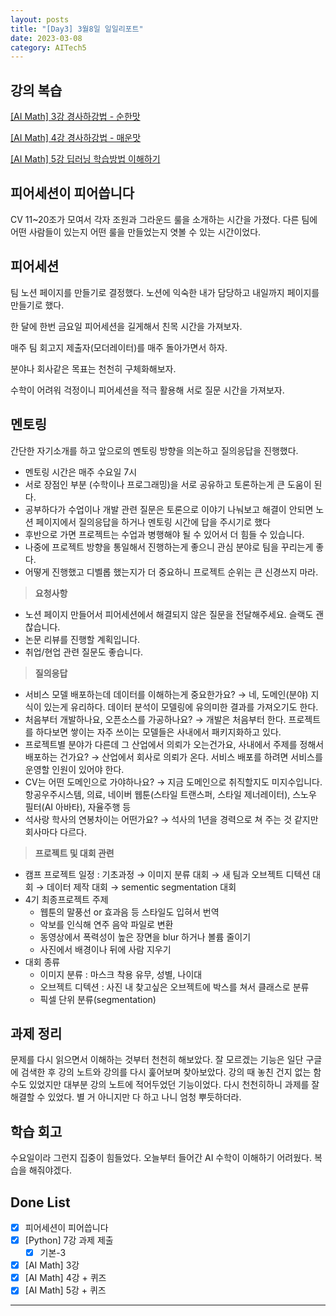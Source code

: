 ```yaml
---
layout: posts
title: "[Day3] 3월8일 일일리포트"
date: 2023-03-08
category: AITech5
---
```


## 강의 복습

[[AI Math] 3강 경사하강법 - 순한맛](https://www.notion.so/AI-Math-3-810fb18e4abb4ccdb979073657e78a50) 

[[AI Math] 4강 경사하강법 - 매운맛](https://www.notion.so/AI-Math-4-37381757745144d687bad8c1198c9d2f) 

[[AI Math] 5강 딥러닝 학습방법 이해하기](https://www.notion.so/AI-Math-5-9b2960aeb33c4d7ba445300f1be9a1f3) 

## 피어세션이 피어씁니다

CV 11~20조가 모여서 각자 조원과 그라운드 룰을 소개하는 시간을 가졌다. 다른 팀에 어떤 사람들이 있는지 어떤 룰을 만들었는지 엿볼 수 있는 시간이었다.

## 피어세션

팀 노션 페이지를 만들기로 결정했다. 노션에 익숙한 내가 담당하고 내일까지 페이지를 만들기로 했다.

한 달에 한번 금요일 피어세션을 길게해서 친목 시간을 가져보자.

매주 팀 회고지 제출자(모더레이터)를 매주 돌아가면서 하자.

분야나 회사같은 목표는 천천히 구체화해보자.

수학이 어려워 걱정이니 피어세션을 적극 활용해 서로 질문 시간을 가져보자.

## 멘토링

간단한 자기소개를 하고 앞으로의 멘토링 방향을 의논하고 질의응답을 진행했다.

- 멘토링 시간은 매주 수요일 7시
- 서로 장점인 부분 (수학이나 프로그래밍)을 서로 공유하고 토론하는게 큰 도움이 된다.
- 공부하다가 수업이나 개발 관련 질문은 토론으로 이야기 나눠보고 해결이 안되면 노션 페이지에서 질의응답을 하거나 멘토링 시간에 답을 주시기로 했다
- 후반으로 가면 프로젝트는 수업과 병행해야 될 수 있어서 더 힘들 수 있습니다.
- 나중에 프로젝트 방향을 통일해서 진행하는게 좋으니 관심 분야로 팀을 꾸리는게 좋다.
- 어떻게 진행했고 디벨롭 했는지가 더 중요하니 프로젝트 순위는 큰 신경쓰지 마라.

> **요청사항**

- 노션 페이지 만들어서 피어세션에서 해결되지 않은 질문을 전달해주세요. 슬랙도 괜찮습니다.
- 논문 리뷰를 진행할 계획입니다.
- 취업/현업 관련 질문도 좋습니다.

> **질의응답**

- 서비스 모델 배포하는데 데이터를 이해하는게 중요한가요? → 네, 도메인(분야) 지식이 있는게 유리하다. 데이터 분석이 모델링에 유의미한 결과를 가져오기도 한다.
- 처음부터 개발하나요, 오픈소스를 가공하나요? → 개발은 처음부터 한다. 프로젝트를 하다보면 쌓이는 자주 쓰이는 모델들은 사내에서 패키지화하고 있다.
- 프로젝트별 분야가 다른데 그 산업에서 의뢰가 오는건가요, 사내에서 주제를 정해서 배포하는 건가요? → 산업에서 회사로 의뢰가 온다. 서비스 배포를 하려면 서비스를 운영할 인원이 있어야 한다.
- CV는 어떤 도메인으로 가야하나요? → 지금 도메인으로 취직할지도 미지수입니다. 항공우주시스템, 의료, 네이버 웹툰(스타일 트랜스퍼, 스타일 제너레이터), 스노우 필터(AI 아바타), 자율주행 등
- 석사랑 학사의 연봉차이는 어떤가요? → 석사의 1년을 경력으로 쳐 주는 것 같지만 회사마다 다르다.

> **프로젝트 및 대회 관련**
 
- 캠프 프로젝트 일정 : 기초과정 → 이미지 분류 대회 → 새 팀과 오브젝트 디텍션 대회 → 데이터 제작 대회 → sementic segmentation 대회
- 4기 최종프로젝트 주제
    - 웹툰의 말풍선 or 효과음 등 스타일도 입혀서 번역
    - 악보를 인식해 연주 음악 파일로 변환
    - 동영상에서 폭력성이 높은 장면을 blur 하거나 볼륨 줄이기
    - 사진에서 배경이나 뒤에 사람 지우기
- 대회 종류
    - 이미지 분류 : 마스크 착용 유무, 성별, 나이대
    - 오브젝트 디텍션 : 사진 내 찾고싶은 오브젝트에 박스를 쳐서 클래스로 분류
    - 픽셀 단위 분류(segmentation)

## 과제 정리

문제를 다시 읽으면서 이해하는 것부터 천천히 해보았다. 잘 모르겠는 기능은 일단 구글에 검색한 후 강의 노트와 강의를 다시 훑어보며 찾아보았다. 강의 때 놓친 건지 없는 함수도 있었지만 대부분 강의 노트에 적어두었던 기능이었다. 다시 천천히하니 과제를 잘 해결할 수 있었다. 별 거 아니지만 다 하고 나니 엄청 뿌듯하더라.

## 학습 회고

수요일이라 그런지 집중이 힘들었다. 오늘부터 들어간 AI 수학이 이해하기 어려웠다. 복습을 해줘야겠다. 

## Done List

- [x]  피어세션이 피어씁니다
- [x]  [Python] 7강 과제 제출
    - [x]  기본-3
- [x]  [AI Math] 3강
- [x]  [AI Math] 4강 + 퀴즈
- [x]  [AI Math] 5강 + 퀴즈

---
